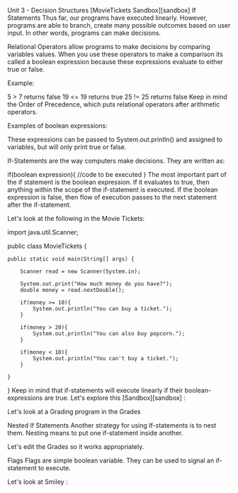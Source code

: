 Unit 3 - Decision Structures
[MovieTickets Sandbox][sandbox]
If Statements
Thus far, our programs have executed linearly. However, programs are able to branch, create many possible outcomes based on user input. In other words, programs can make decisions.

Relational Operators allow programs to make decisions by comparing variables values. When you use these operators to make a comparison its called a boolean expression because these expressions evaluate to either true or false.

Example:

5 > 7 returns false
19 <= 19 returns true
25 != 25 returns false
Keep in mind the Order of Precedence, which puts relational operators after arithmetic operators.

Examples of boolean expressions:

These expressions can be passed to System.out.println() and assigned to variables, but will only print true or false.

If-Statements are the way computers make decisions. They are written as:

if(boolean expression){
//code to be executed
}
The most important part of the if statement is the boolean expression. If it evaluates to true, then anything within the scope of the if-statement is executed. If the boolean expression is false, then flow of execution passes to the next statement after the if-statement.

Let's look at the following in the Movie Tickets:

import java.util.Scanner;

public class MovieTickets {

    public static void main(String[] args) {

        Scanner read = new Scanner(System.in);

        System.out.print("How much money do you have?");
        double money = read.nextDouble();

        if(money >= 10){
            System.out.println("You can buy a ticket.");
        }

        if(money > 20){
            System.out.println("You can also buy popcorn.");
        }

        if(money < 10){
            System.out.println("You can't buy a ticket.");
        }

    }
}
Keep in mind that if-statements will execute linearly if their boolean-expressions are true. Let's explore this [Sandbox][sandbox] :

Let's look at a Grading program in the Grades

Nested If Statements
Another strategy for using If-statements is to nest them. Nesting means to put one if-statement inside another.

Let's edit the Grades so it works appropriately.

Flags
Flags are simple boolean variable. They can be used to signal an if-statement to execute.

Let's look at Smiley :